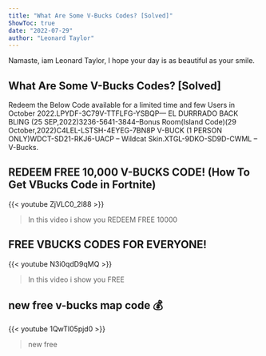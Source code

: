 ```yaml
---
title: "What Are Some V-Bucks Codes? [Solved]"
ShowToc: true 
date: "2022-07-29"
author: "Leonard Taylor" 
---
```


Namaste, iam Leonard Taylor, I hope your day is as beautiful as your smile.
## What Are Some V-Bucks Codes? [Solved]
 Redeem the Below Code available for a limited time and few Users in October 2022.LPYDF-3C79V-TTFLFG-YSBQP— EL DURRRADO BACK BLING (25 SEP,2022)3236-5641-3844–Bonus Room(Island Code)(29 October,2022)C4LEL-LSTSH-4EYEG-7BN8P V-BUCK (1 PERSON ONLY)WDCT-SD21-RKJ6-UACP – Wildcat Skin.XTGL-9DKO-SD9D-CWML – V-Bucks.

## REDEEM FREE 10,000 V-BUCKS CODE! (How To Get VBucks Code in Fortnite)
{{< youtube ZjVLC0_2l88 >}}
>In this video i show you REDEEM FREE 10000 

## FREE VBUCKS CODES FOR EVERYONE!
{{< youtube N3i0qdD9qMQ >}}
>In this video i show you FREE 

## new free v-bucks map code 💰
{{< youtube 1QwTl05pjd0 >}}
>new free 

